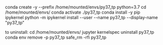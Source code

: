 conda create -y --prefix /home/mounted/envs/py37_tp python=3.7
cd /home/mounted/envs/
conda activate ./py37_tp
conda install -y pip ipykernel
python -m ipykernel install --user --name py37_tp --display-name "py37_tp"

to uninstall:
cd /home/mounted/envs/
jupyter kernelspec uninstall py37_tp
conda env remove -p py37_tp
safe_rm -rfi py37_tp
